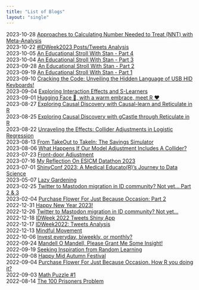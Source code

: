 ```yaml
---
title: "List of Blogs"
layout: "single"
---
```


2023-10-28 [Approaches to Calculating Number Needed to Treat (NNT) with Meta-Analysis](/blog/metannt/)     
2023-10-22 [#IDWeek2023 Posts/Tweets Analysis](/blog/idweek2023/)     
2023-10-05 [An Educational Stroll With Stan - Part 4](/blog/cmdstanr4/)     
2023-10-04 [An Educational Stroll With Stan - Part 3](/blog/cmdstan3/)     
2023-09-28 [An Educational Stroll With Stan - Part 2](/blog/cmdstan2/)     
2023-09-19 [An Educational Stroll With Stan - Part 1](/blog/cmdstan1/)     
2023-09-10 [Cracking the Code: Unveiling the Hidden Language of USB HID Keyboards!](/blog/usb-hid-key-press-report/)     
2023-09-04 [Exploring Interaction Effects and S-Learners](/blog/interaction-slearner/)     
2023-09-01 [Hugging Face 🤗, with a warm embrace, meet R️ ❤️](/blog/huggingface/)     
2023-08-27 [Exploring Causal Discovery with Causal-learn and Reticulate in R](/blog/causal-learn/)     
2023-08-25 [Exploring Causal Discovery with gCastle through Reticulate in R](/blog/gcastle/)     
2023-08-22 [Unraveling the Effects: Collider Adjustments in Logistic Regression](/blog/collider-lr/)     
2023-08-13 [From TakeOut to TakeIn: The Savings Simulator](/blog/takein_sim/)     
2023-08-06 [What Happens If Our Model Adjustment Includes A Collider?](/blog/collider_adjustment/)     
2023-07-23 [Front-door Adjustment](/blog/frontdoor/)     
2023-07-16 [My Reflection On ESICM Datathon 2023](/blog/datathon23/)     
2023-07-01 [ShinyConf 2023: A Medical Educato(R)’s Journey to Data Science](/blog/shinyconf23/)     
2023-05-07 [Lazy Gardening](/blog/lazy_gardening/)     
2023-02-25 [Twitter to Mastodon migration in ID community? Not yet… Part 2 & 3](/blog/twoot2_3/)     
2023-02-04 [Purchase Flower For Just Because Occasion: Part 2](/blog/floweralgo2/)     
2022-12-31 [Happy New Year 2023!](/blog/2023-resolution/)     
2022-12-26 [Twitter to Mastodon migration in ID community? Not yet…](/blog/idtwoots/)     
2022-12-18 [IDWeek 2022 Tweets Shiny App](/blog/idweek22shiny/)     
2022-12-17 [IDWeek2022: Tweets Analysis](/blog/idweek2022/)     
2022-12-13 [Mindful Movement](/blog/mindfulmovement/)     
2022-10-06 [Invest everyday, biweekly, or monthly?](/blog/investbiweekly/)     
2022-09-24 [Mandell O Mandell, Please Grant Me Some Insight!](/blog/mandell/)     
2022-09-19 [Seeking Inspiration from Random Learning](/blog/random-learning/)     
2022-09-08 [Happy Mid Autumn Festival](/blog/mid-autumn-festival/)     
2022-09-04 [Purchase Flower For Just Because Occasion. How R you doing it?](/blog/flower-algo/)     
2022-09-03 [Math Puzzle #1](/blog/math-puzzle-1/)     
2022-08-14 [The 100 Prisoners Problem](/blog/the-100-prisoners-problem/)     






